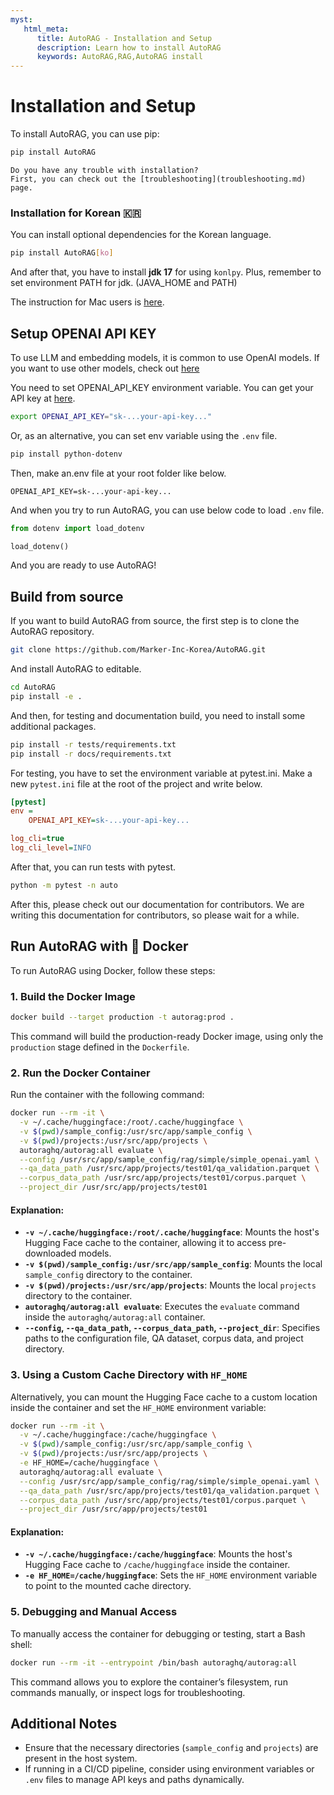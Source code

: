 ```yaml
---
myst:
   html_meta:
      title: AutoRAG - Installation and Setup
      description: Learn how to install AutoRAG
      keywords: AutoRAG,RAG,AutoRAG install
---
```

# Installation and Setup

To install AutoRAG, you can use pip:

```bash
pip install AutoRAG
```

```{admonition} Trouble with installation?
Do you have any trouble with installation?
First, you can check out the [troubleshooting](troubleshooting.md) page.
```

### Installation for Korean 🇰🇷

You can install optional dependencies for the Korean language.

```bash
pip install AutoRAG[ko]
```

And after that, you have to install **jdk 17** for using `konlpy`.
Plus, remember to set environment PATH for jdk.
(JAVA_HOME and PATH)

The instruction for Mac users is [here](https://velog.io/@yoonsy/M1%EC%B9%A9-Mac%EC%97%90-konlpy-%EC%84%A4%EC%B9%98%ED%95%98%EA%B8%B0).

## Setup OPENAI API KEY
To use LLM and embedding models, it is common to use OpenAI models.
If you want to use other models, check out [here](local_model.md)

You need to set OPENAI_API_KEY environment variable.
You can get your API key at [here](https://platform.openai.com/account/api-keys).

```bash
export OPENAI_API_KEY="sk-...your-api-key..."
```

Or, as an alternative, you can set env variable using the `.env` file.

```bash
pip install python-dotenv
```

Then, make an.env file at your root folder like below.
```dotenv
OPENAI_API_KEY=sk-...your-api-key...
```

And when you try to run AutoRAG, you can use below code to load `.env` file.

```python
from dotenv import load_dotenv

load_dotenv()
```

And you are ready to use AutoRAG!


## Build from source

If you want to build AutoRAG from source, the first step is to clone the AutoRAG repository.

```bash
git clone https://github.com/Marker-Inc-Korea/AutoRAG.git
```

And install AutoRAG to editable.
```bash
cd AutoRAG
pip install -e .
```

And then, for testing and documentation build, you need to install some additional packages.

```bash
pip install -r tests/requirements.txt
pip install -r docs/requirements.txt
```

For testing, you have to set the environment variable at pytest.ini.
Make a new `pytest.ini` file at the root of the project and write below.

```ini
[pytest]
env =
    OPENAI_API_KEY=sk-...your-api-key...

log_cli=true
log_cli_level=INFO
```

After that, you can run tests with pytest.

```bash
python -m pytest -n auto
```

After this, please check out our documentation for contributors.
We are writing this documentation for contributors, so please wait for a while.


## Run AutoRAG with 🐳 Docker

To run AutoRAG using Docker, follow these steps:

### 1. Build the Docker Image

```bash
docker build --target production -t autorag:prod .
```

This command will build the production-ready Docker image, using only the `production` stage defined in the `Dockerfile`.

### 2. Run the Docker Container

Run the container with the following command:

```bash
docker run --rm -it \
  -v ~/.cache/huggingface:/root/.cache/huggingface \
  -v $(pwd)/sample_config:/usr/src/app/sample_config \
  -v $(pwd)/projects:/usr/src/app/projects \
  autoraghq/autorag:all evaluate \
  --config /usr/src/app/sample_config/rag/simple/simple_openai.yaml \
  --qa_data_path /usr/src/app/projects/test01/qa_validation.parquet \
  --corpus_data_path /usr/src/app/projects/test01/corpus.parquet \
  --project_dir /usr/src/app/projects/test01
```

#### Explanation:
- **`-v ~/.cache/huggingface:/root/.cache/huggingface`**: Mounts the host's Hugging Face cache to the container, allowing it to access pre-downloaded models.
- **`-v $(pwd)/sample_config:/usr/src/app/sample_config`**: Mounts the local `sample_config` directory to the container.
- **`-v $(pwd)/projects:/usr/src/app/projects`**: Mounts the local `projects` directory to the container.
- **`autoraghq/autorag:all evaluate`**: Executes the `evaluate` command inside the `autoraghq/autorag:all` container.
- **`--config`, `--qa_data_path`, `--corpus_data_path`, `--project_dir`**: Specifies paths to the configuration file, QA dataset, corpus data, and project directory.

### 3. Using a Custom Cache Directory with `HF_HOME`

Alternatively, you can mount the Hugging Face cache to a custom location inside the container and set the `HF_HOME` environment variable:

```bash
docker run --rm -it \
  -v ~/.cache/huggingface:/cache/huggingface \
  -v $(pwd)/sample_config:/usr/src/app/sample_config \
  -v $(pwd)/projects:/usr/src/app/projects \
  -e HF_HOME=/cache/huggingface \
  autoraghq/autorag:all evaluate \
  --config /usr/src/app/sample_config/rag/simple/simple_openai.yaml \
  --qa_data_path /usr/src/app/projects/test01/qa_validation.parquet \
  --corpus_data_path /usr/src/app/projects/test01/corpus.parquet \
  --project_dir /usr/src/app/projects/test01
```

#### Explanation:
- **`-v ~/.cache/huggingface:/cache/huggingface`**: Mounts the host's Hugging Face cache to `/cache/huggingface` inside the container.
- **`-e HF_HOME=/cache/huggingface`**: Sets the `HF_HOME` environment variable to point to the mounted cache directory.

### 5. Debugging and Manual Access

To manually access the container for debugging or testing, start a Bash shell:

```bash
docker run --rm -it --entrypoint /bin/bash autoraghq/autorag:all
```

This command allows you to explore the container’s filesystem, run commands manually, or inspect logs for troubleshooting.

## Additional Notes

- Ensure that the necessary directories (`sample_config` and `projects`) are present in the host system.
- If running in a CI/CD pipeline, consider using environment variables or `.env` files to manage API keys and paths dynamically.
